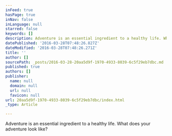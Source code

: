 ```yaml
---
inFeed: true
hasPage: true
inNav: false
inLanguage: null
starred: false
keywords: []
description: Adventure is an essential ingredient to a healthy life. What does your adventure look like?
datePublished: '2016-03-28T07:48:26.827Z'
dateModified: '2016-03-28T07:48:26.271Z'
title: ''
author: []
sourcePath: _posts/2016-03-28-20aa5d9f-1970-4933-8039-6c5f29eb7dbc.md
published: true
authors: []
publisher:
  name: null
  domain: null
  url: null
  favicon: null
url: 20aa5d9f-1970-4933-8039-6c5f29eb7dbc/index.html
_type: Article

---
```

Adventure is an essential ingredient to a healthy life. What does your adventure look like?